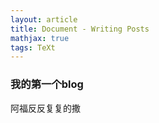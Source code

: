 ```yaml
---
layout: article
title: Document - Writing Posts
mathjax: true
tags: TeXt
---
```


### 我的第一个blog
 阿福反反复复的撒